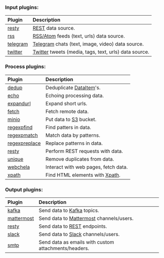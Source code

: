 ### Input plugins:

| Plugin                                                                                        | Description                                                                        |
| :-------------------------------------------------------------------------------------------- | :------------------------------------------------------------------------------    |
| [resty](https://github.com/livelace/gosquito/blob/master/docs/plugins/input/resty.md)         | [REST](https://en.wikipedia.org/wiki/Representational_state_transfer) data source. |
| [rss](https://github.com/livelace/gosquito/blob/master/docs/plugins/input/rss.md)             | [RSS/Atom](https://en.wikipedia.org/wiki/RSS) feeds (text, urls) data source.      |
| [telegram](https://github.com/livelace/gosquito/blob/master/docs/plugins/input/telegram.md)   | [Telegram](https://telegram.org/) chats (text, image, video) data source.          |
| [twitter](https://github.com/livelace/gosquito/blob/master/docs/plugins/input/twitter.md)     | [Twitter](https://twitter.com/) tweets (media, tags, text, urls) data source.      |

### Process plugins:

| Plugin                                                                                                    | Description                                                                              |
| :-------------------------------------------------------------------------------------------------------- | :--------------------------------------------------------------------------------------- |
| [dedup](https://github.com/livelace/gosquito/blob/master/docs/plugins/process/dedup.md)                   | Deduplicate [DataItem](https://github.com/livelace/gosquito/blob/master/docs/data.md)'s. |
| [echo](https://github.com/livelace/gosquito/blob/master/docs/plugins/process/echo.md)                     | Echoing processing data.                                                                 |
| [expandurl](https://github.com/livelace/gosquito/blob/master/docs/plugins/process/expandurl.md)           | Expand short urls.                                                                       |
| [fetch](https://github.com/livelace/gosquito/blob/master/docs/plugins/process/fetch.md)                   | Fetch remote data.                                                                       |
| [minio](https://github.com/livelace/gosquito/blob/master/docs/plugins/process/minio.md)                   | Put data to [S3](https://en.wikipedia.org/wiki/Amazon_S3) bucket.                        |
| [regexpfind](https://github.com/livelace/gosquito/blob/master/docs/plugins/process/regexpfind.md)         | Find patters in data.                                                                    |
| [regexpmatch](https://github.com/livelace/gosquito/blob/master/docs/plugins/process/regexpmatch.md)       | Match data by patterns.                                                                  |
| [regexpreplace](https://github.com/livelace/gosquito/blob/master/docs/plugins/process/regexpreplace.md)   | Replace patterns in data.                                                                |
| [resty](https://github.com/livelace/gosquito/blob/master/docs/plugins/process/resty.md)                   | Perform REST requests with data.                                                         |
| [unique](https://github.com/livelace/gosquito/blob/master/docs/plugins/process/unique.md)                 | Remove duplicates from data.                                                             |
| [webchela](https://github.com/livelace/gosquito/blob/master/docs/plugins/process/webchela.md)             | Interact with web pages, fetch data.                                                     |
| [xpath](https://github.com/livelace/gosquito/blob/master/docs/plugins/process/xpath.md)                   | Find HTML elements with [Xpath](https://en.wikipedia.org/wiki/XPath).                    |

### Output plugins:

| Plugin                                                                                             | Description                                                                                   |
| :------------------------------------------------------------------------------------------------- | :-------------------------------------------------------------------                          |
| [kafka](https://github.com/livelace/gosquito/blob/master/docs/plugins/output/kafka.md)             | Send data to [Kafka](https://kafka.apache.org/) topics.                                       |
| [mattermost](https://github.com/livelace/gosquito/blob/master/docs/plugins/output/mattermost.md)   | Send data to [Mattermost](https://mattermost.org/) channels/users.                            |
| [resty](https://github.com/livelace/gosquito/blob/master/docs/plugins/output/resty.md)             | Send data to [REST](https://en.wikipedia.org/wiki/Representational_state_transfer) endpoints. |
| [slack](https://github.com/livelace/gosquito/blob/master/docs/plugins/output/slack.md)             | Send data to [Slack](https://slack.com) channels/users.                                       |
| [smtp](https://github.com/livelace/gosquito/blob/master/docs/plugins/output/smtp.md)               | Send data as emails with custom attachments/headers.                                          |

